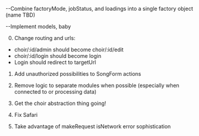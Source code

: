 --Combine factoryMode, jobStatus, and loadings into a single factory object (name TBD)

--Implement models, baby



0. Change routing and urls: 
  - choir/:id/admin should become choir/:id/edit
  - choir/:id/login should become login
  - Login should redirect to targetUrl

1. Add unauthorized possibilities to SongForm actions

2. Remove logic to separate modules when possible (especially when connected to or processing data)

3. Get the choir abstraction thing going!

4. Fix Safari

5. Take advantage of makeRequest isNetwork error sophistication



